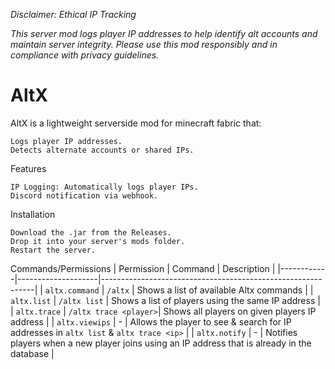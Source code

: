 _Disclaimer: Ethical IP Tracking_

_This server mod logs player IP addresses to help identify alt accounts and maintain server integrity. Please use this mod responsibly and in compliance with privacy guidelines._


# AltX
AltX is a lightweight serverside mod for minecraft fabric that:

    Logs player IP addresses.
    Detects alternate accounts or shared IPs.

Features

    IP Logging: Automatically logs player IPs.
    Discord notification via webhook.

Installation

    Download the .jar from the Releases.
    Drop it into your server's mods folder.
    Restart the server.

Commands/Permissions
| Permission | Command            | Description                                                 |
|------------|--------------------|-------------------------------------------------------------|
| `altx.command` | `/altx` | Shows a list of available Altx commands |
| `altx.list` | `/altx list`       | Shows a list of players using the same IP address |
| `altx.trace` | `/altx trace <player>`| Shows all players on given players IP address |
| `altx.viewips` | - | Allows the player to see & search for IP addresses in `altx list` & `altx trace <ip>` |
| `altx.notify` | - | Notifies players when a new player joins using an IP address that is already in the database |
